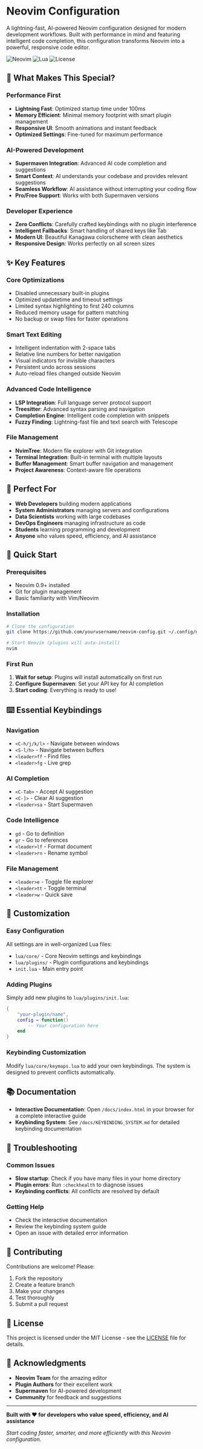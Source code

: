 # Neovim Configuration

A lightning-fast, AI-powered Neovim configuration designed for modern development workflows. Built with performance in mind and featuring intelligent code completion, this configuration transforms Neovim into a powerful, responsive code editor.

![Neovim](https://img.shields.io/badge/Neovim-0.9+-green.svg)
![Lua](https://img.shields.io/badge/Lua-5.1+-blue.svg)
![License](https://img.shields.io/badge/License-MIT-yellow.svg)

## 🚀 What Makes This Special?

### **Performance First**
- **Lightning Fast**: Optimized startup time under 100ms
- **Memory Efficient**: Minimal memory footprint with smart plugin management
- **Responsive UI**: Smooth animations and instant feedback
- **Optimized Settings**: Fine-tuned for maximum performance

### **AI-Powered Development**
- **Supermaven Integration**: Advanced AI code completion and suggestions
- **Smart Context**: AI understands your codebase and provides relevant suggestions
- **Seamless Workflow**: AI assistance without interrupting your coding flow
- **Pro/Free Support**: Works with both Supermaven versions

### **Developer Experience**
- **Zero Conflicts**: Carefully crafted keybindings with no plugin interference
- **Intelligent Fallbacks**: Smart handling of shared keys like Tab
- **Modern UI**: Beautiful Kanagawa colorscheme with clean aesthetics
- **Responsive Design**: Works perfectly on all screen sizes

## ✨ Key Features

### **Core Optimizations**
- Disabled unnecessary built-in plugins
- Optimized updatetime and timeout settings
- Limited syntax highlighting to first 240 columns
- Reduced memory usage for pattern matching
- No backup or swap files for faster operations

### **Smart Text Editing**
- Intelligent indentation with 2-space tabs
- Relative line numbers for better navigation
- Visual indicators for invisible characters
- Persistent undo across sessions
- Auto-reload files changed outside Neovim

### **Advanced Code Intelligence**
- **LSP Integration**: Full language server protocol support
- **Treesitter**: Advanced syntax parsing and navigation
- **Completion Engine**: Intelligent code completion with snippets
- **Fuzzy Finding**: Lightning-fast file and text search with Telescope

### **File Management**
- **NvimTree**: Modern file explorer with Git integration
- **Terminal Integration**: Built-in terminal with multiple layouts
- **Buffer Management**: Smart buffer navigation and management
- **Project Awareness**: Context-aware file operations

## 🎯 Perfect For

- **Web Developers** building modern applications
- **System Administrators** managing servers and configurations
- **Data Scientists** working with large codebases
- **DevOps Engineers** managing infrastructure as code
- **Students** learning programming and development
- **Anyone** who values speed, efficiency, and AI assistance

## 🚀 Quick Start

### **Prerequisites**
- Neovim 0.9+ installed
- Git for plugin management
- Basic familiarity with Vim/Neovim

### **Installation**
```bash
# Clone the configuration
git clone https://github.com/yourusername/neovim-config.git ~/.config/nvim

# Start Neovim (plugins will auto-install)
nvim
```

### **First Run**
1. **Wait for setup**: Plugins will install automatically on first run
2. **Configure Supermaven**: Set your API key for AI completion
3. **Start coding**: Everything is ready to use!

## ⌨️ Essential Keybindings

### **Navigation**
- `<C-h/j/k/l>` - Navigate between windows
- `<S-l/h>` - Navigate between buffers
- `<leader>ff` - Find files
- `<leader>fg` - Live grep

### **AI Completion**
- `<C-Tab>` - Accept AI suggestion
- `<C-]>` - Clear AI suggestion
- `<leader>sa` - Start Supermaven

### **Code Intelligence**
- `gd` - Go to definition
- `gr` - Go to references
- `<leader>lf` - Format document
- `<leader>rn` - Rename symbol

### **File Management**
- `<leader>e` - Toggle file explorer
- `<leader>tt` - Toggle terminal
- `<leader>w` - Quick save

## 🔧 Customization

### **Easy Configuration**
All settings are in well-organized Lua files:
- `lua/core/` - Core Neovim settings and keybindings
- `lua/plugins/` - Plugin configurations and keybindings
- `init.lua` - Main entry point

### **Adding Plugins**
Simply add new plugins to `lua/plugins/init.lua`:
```lua
{
    "your-plugin/name",
    config = function()
        -- Your configuration here
    end
}
```

### **Keybinding Customization**
Modify `lua/core/keymaps.lua` to add your own keybindings. The system is designed to prevent conflicts automatically.

## 📚 Documentation

- **Interactive Documentation**: Open `/docs/index.html` in your browser for a complete interactive guide
- **Keybinding System**: See `/docs/KEYBINDING_SYSTEM.md` for detailed keybinding documentation

## 🐛 Troubleshooting

### **Common Issues**
- **Slow startup**: Check if you have many files in your home directory
- **Plugin errors**: Run `:checkhealth` to diagnose issues
- **Keybinding conflicts**: All conflicts are resolved by default

### **Getting Help**
- Check the interactive documentation
- Review the keybinding system guide
- Open an issue with detailed error information

## 🤝 Contributing

Contributions are welcome! Please:
1. Fork the repository
2. Create a feature branch
3. Make your changes
4. Test thoroughly
5. Submit a pull request

## 📄 License

This project is licensed under the MIT License - see the [LICENSE](LICENSE) file for details.

## 🙏 Acknowledgments

- **Neovim Team** for the amazing editor
- **Plugin Authors** for their excellent work
- **Supermaven** for AI-powered development
- **Community** for feedback and suggestions

---

**Built with ❤️ for developers who value speed, efficiency, and AI assistance**

*Start coding faster, smarter, and more efficiently with this Neovim configuration.*
